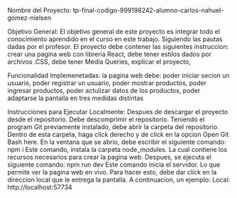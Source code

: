 Nombre del Proyecto: 
          tp-final-codigo-999198242-alumno-carlos-nahuel-gomez-nielsen
          
Objetivo General:
          El objetivo general de este proyecto es integrar todo el conocimiento aprendido en el curso
          en este trabajo. Siguiendo las pautas dadas por el profesor.
          El proyecto debe contener las siguientes instruccion:
                crear una pagina web con libreria React,
                debe tener estilos dados por archivos .CSS,
                debe tener Media Queries,
                explicar el proyecto,
                                
Funcionalidad Implemenetadas:
          la pagina web debe: 
                poder iniciar secion un usuario,
                poder registrar un usuario,
                poder mostrar productos,
                poder ingresar productos,
                poder actulizar datos de los productos,
                poder adaptarse la pantalla en tres medidas distintas
                
Instrucciones para Ejecutar Localmente: 
          Despues de descargar el proyecto desde el repositorio.
          Debe descomprimir el repositorio.
          Teniendo el program Git previamente instalado, debe abrir la carpeta del repositorio.
          Dentro de esta carpeta, haga click derecho y de click en la opcion Open Git Bash here.
          En la ventana que se abrio, debe escribir el siguiente comando:
              npm i 
          Este comando, instala la carpeta node_modules.
          La cual contiene los recursos necesarios para crear la pagina web.
          Despues, se ejecuta el siguiente comando:
              npm run dev
          Este comando inicia el servidor. Lo que permite ver la pagina web en vivo.
          Para hacer esto, debe dar click en la direccion local que le entrega la pantalla.
          A continuacion, un ejemplo:
            Local:   http://localhost:57734

          
